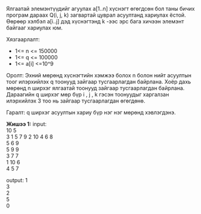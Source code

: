 Ялгаатай элемэнтүүдийг агуулах a[1..n] хүснэгт өгөгдсөн бол таны бичих програм дараах Q(i, j, k) загвартай цуврал асуултанд хариулах ёстой. Өөрөөр хэлбэл a[i..j] дэд хүснэгтэнд k -ээс эрс бага хичээн элемэнт байгааг хариулах юм.

Хязгаарлалт:  
-   1<= n <= 150000
-   1<= q <= 100000
-   1<= a[i] <=10^9

Оролт: 
Эхний мөрөнд хүснэгтийн хэмжээ болох n болон нийт асуултын тоог илэрхийлэх q тоонууд зайгаар тусгаарлагдан байрлана. Хоёр дахь мөрөнд n ширхэг ялгаатай тоонууд зайгаар тусгаарлагдан байрлана. Дараагийн q ширхэг мөр бүр i , j , k гэсэн тоонуудыг харгалзан илэрхийлэх 3 тоо нь зайгаар тусгаарлагдан өгөгдөнө.

Гаралт:
q ширхэг асуултын хариу бүр нэг нэг мөрөнд хэвлэгдэнэ.

**Жишээ 1:**
input: <br>
10 5 <br>
3 1 5 7 9 2 10 4 6 8  <br>
5 6 9  <br>
5 9 9  <br>
3 7 7  <br>
1 10 6  <br>
4 5 7  <br>

output:
1 <br>
3 <br>
2 <br>
5 <br>
0 <br>